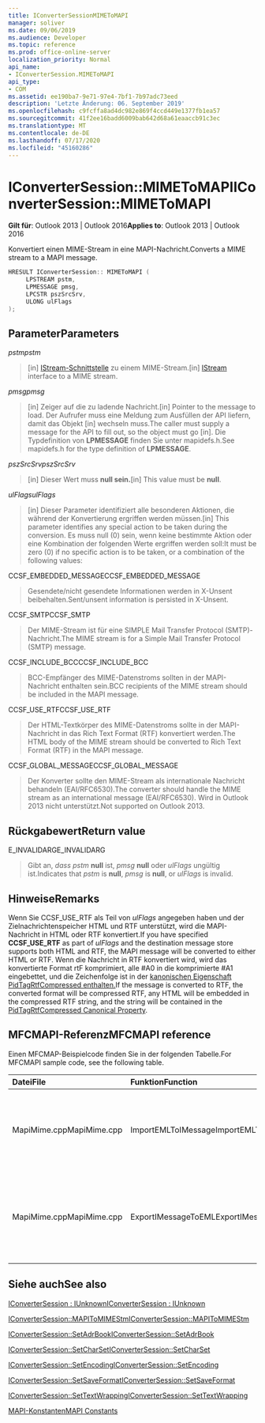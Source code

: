 ```yaml
---
title: IConverterSessionMIMEToMAPI
manager: soliver
ms.date: 09/06/2019
ms.audience: Developer
ms.topic: reference
ms.prod: office-online-server
localization_priority: Normal
api_name:
- IConverterSession.MIMEToMAPI
api_type:
- COM
ms.assetid: ee190ba7-9e71-97e4-7bf1-7b97adc73eed
description: 'Letzte Änderung: 06. September 2019'
ms.openlocfilehash: c9fcffa8ad4dc982e869f4ccd449e1377fb1ea57
ms.sourcegitcommit: 41f2ee16badd6009bab642d68a61eaaccb91c3ec
ms.translationtype: MT
ms.contentlocale: de-DE
ms.lasthandoff: 07/17/2020
ms.locfileid: "45160286"
---
```

# <a name="iconvertersessionmimetomapi"></a><span data-ttu-id="5e00d-103">IConverterSession::MIMEToMAPI</span><span class="sxs-lookup"><span data-stu-id="5e00d-103">IConverterSession::MIMEToMAPI</span></span>

  
  
<span data-ttu-id="5e00d-104">**Gilt für**: Outlook 2013 | Outlook 2016</span><span class="sxs-lookup"><span data-stu-id="5e00d-104">**Applies to**: Outlook 2013 | Outlook 2016</span></span> 
  
<span data-ttu-id="5e00d-105">Konvertiert einen MIME-Stream in eine MAPI-Nachricht.</span><span class="sxs-lookup"><span data-stu-id="5e00d-105">Converts a MIME stream to a MAPI message.</span></span>
  
```cpp
HRESULT IConverterSession:: MIMEToMAPI ( 
     LPSTREAM pstm, 
     LPMESSAGE pmsg, 
     LPCSTR pszSrcSrv, 
     ULONG ulFlags 
);
```

## <a name="parameters"></a><span data-ttu-id="5e00d-106">Parameter</span><span class="sxs-lookup"><span data-stu-id="5e00d-106">Parameters</span></span>

 <span data-ttu-id="5e00d-107">_pstm_</span><span class="sxs-lookup"><span data-stu-id="5e00d-107">_pstm_</span></span>
  
> <span data-ttu-id="5e00d-108">[in] [IStream-Schnittstelle](https://msdn.microsoft.com/library/aa380034%28VS.85%29.aspx) zu einem MIME-Stream.</span><span class="sxs-lookup"><span data-stu-id="5e00d-108">[in] [IStream](https://msdn.microsoft.com/library/aa380034%28VS.85%29.aspx) interface to a MIME stream.</span></span> 
    
 <span data-ttu-id="5e00d-109">_pmsg_</span><span class="sxs-lookup"><span data-stu-id="5e00d-109">_pmsg_</span></span>
  
> <span data-ttu-id="5e00d-110">[in] Zeiger auf die zu ladende Nachricht.</span><span class="sxs-lookup"><span data-stu-id="5e00d-110">[in] Pointer to the message to load.</span></span> <span data-ttu-id="5e00d-111">Der Aufrufer muss eine Meldung zum Ausfüllen der API liefern, damit das Objekt [in] wechseln muss.</span><span class="sxs-lookup"><span data-stu-id="5e00d-111">The caller must supply a message for the API to fill out, so the object must go [in].</span></span> <span data-ttu-id="5e00d-112">Die Typdefinition von **LPMESSAGE** finden Sie unter mapidefs.h.</span><span class="sxs-lookup"><span data-stu-id="5e00d-112">See mapidefs.h for the type definition of **LPMESSAGE**.</span></span>
    
 <span data-ttu-id="5e00d-113">_pszSrcSrv_</span><span class="sxs-lookup"><span data-stu-id="5e00d-113">_pszSrcSrv_</span></span>
  
> <span data-ttu-id="5e00d-114">[in] Dieser Wert muss **null sein.**</span><span class="sxs-lookup"><span data-stu-id="5e00d-114">[in] This value must be **null**.</span></span>
    
 <span data-ttu-id="5e00d-115">_ulFlags_</span><span class="sxs-lookup"><span data-stu-id="5e00d-115">_ulFlags_</span></span>
  
> <span data-ttu-id="5e00d-116">[in] Dieser Parameter identifiziert alle besonderen Aktionen, die während der Konvertierung ergriffen werden müssen.</span><span class="sxs-lookup"><span data-stu-id="5e00d-116">[in] This parameter identifies any special action to be taken during the conversion.</span></span> <span data-ttu-id="5e00d-117">Es muss null (0) sein, wenn keine bestimmte Aktion oder eine Kombination der folgenden Werte ergriffen werden soll:</span><span class="sxs-lookup"><span data-stu-id="5e00d-117">It must be zero (0) if no specific action is to be taken, or a combination of the following values:</span></span>
    
<span data-ttu-id="5e00d-118">CCSF_EMBEDDED_MESSAGE</span><span class="sxs-lookup"><span data-stu-id="5e00d-118">CCSF_EMBEDDED_MESSAGE</span></span>
  
> <span data-ttu-id="5e00d-119">Gesendete/nicht gesendete Informationen werden in X-Unsent beibehalten.</span><span class="sxs-lookup"><span data-stu-id="5e00d-119">Sent/unsent information is persisted in X-Unsent.</span></span>
    
<span data-ttu-id="5e00d-120">CCSF_SMTP</span><span class="sxs-lookup"><span data-stu-id="5e00d-120">CCSF_SMTP</span></span>
  
> <span data-ttu-id="5e00d-121">Der MIME-Stream ist für eine SIMPLE Mail Transfer Protocol (SMTP)-Nachricht.</span><span class="sxs-lookup"><span data-stu-id="5e00d-121">The MIME stream is for a Simple Mail Transfer Protocol (SMTP) message.</span></span>
    
<span data-ttu-id="5e00d-122">CCSF_INCLUDE_BCC</span><span class="sxs-lookup"><span data-stu-id="5e00d-122">CCSF_INCLUDE_BCC</span></span>
  
> <span data-ttu-id="5e00d-123">BCC-Empfänger des MIME-Datenstroms sollten in der MAPI-Nachricht enthalten sein.</span><span class="sxs-lookup"><span data-stu-id="5e00d-123">BCC recipients of the MIME stream should be included in the MAPI message.</span></span>
    
<span data-ttu-id="5e00d-124">CCSF_USE_RTF</span><span class="sxs-lookup"><span data-stu-id="5e00d-124">CCSF_USE_RTF</span></span>
  
> <span data-ttu-id="5e00d-125">Der HTML-Textkörper des MIME-Datenstroms sollte in der MAPI-Nachricht in das Rich Text Format (RTF) konvertiert werden.</span><span class="sxs-lookup"><span data-stu-id="5e00d-125">The HTML body of the MIME stream should be converted to Rich Text Format (RTF) in the MAPI message.</span></span>

<span data-ttu-id="5e00d-126">CCSF_GLOBAL_MESSAGE</span><span class="sxs-lookup"><span data-stu-id="5e00d-126">CCSF_GLOBAL_MESSAGE</span></span>
> <span data-ttu-id="5e00d-127">Der Konverter sollte den MIME-Stream als internationale Nachricht behandeln (EAI/RFC6530).</span><span class="sxs-lookup"><span data-stu-id="5e00d-127">The converter should handle the MIME stream as an international message (EAI/RFC6530).</span></span> <span data-ttu-id="5e00d-128">Wird in Outlook 2013 nicht unterstützt.</span><span class="sxs-lookup"><span data-stu-id="5e00d-128">Not supported on Outlook 2013.</span></span>
    
## <a name="return-value"></a><span data-ttu-id="5e00d-129">Rückgabewert</span><span class="sxs-lookup"><span data-stu-id="5e00d-129">Return value</span></span>

<span data-ttu-id="5e00d-130">E_INVALIDARG</span><span class="sxs-lookup"><span data-stu-id="5e00d-130">E_INVALIDARG</span></span>
  
> <span data-ttu-id="5e00d-131">Gibt an,  _dass pstm_ **null** ist,  _pmsg_ **null** oder  _ulFlags_ ungültig ist.</span><span class="sxs-lookup"><span data-stu-id="5e00d-131">Indicates that  _pstm_ is **null**,  _pmsg_ is **null**, or  _ulFlags_ is invalid.</span></span> 
    
## <a name="remarks"></a><span data-ttu-id="5e00d-132">Hinweise</span><span class="sxs-lookup"><span data-stu-id="5e00d-132">Remarks</span></span>

<span data-ttu-id="5e00d-133">Wenn Sie  CCSF_USE_RTF als Teil von _ulFlags_ angegeben haben und der Zielnachrichtenspeicher HTML und RTF unterstützt, wird die MAPI-Nachricht in HTML oder RTF konvertiert.</span><span class="sxs-lookup"><span data-stu-id="5e00d-133">If you have specified **CCSF_USE_RTF** as part of  _ulFlags_ and the destination message store supports both HTML and RTF, the MAPI message will be converted to either HTML or RTF.</span></span> <span data-ttu-id="5e00d-134">Wenn die Nachricht in RTF konvertiert wird, wird das konvertierte Format rtF komprimiert, alle #A0 in die komprimierte #A1 eingebettet, und die Zeichenfolge ist in der [kanonischen Eigenschaft PidTagRtfCompressed enthalten.](pidtagrtfcompressed-canonical-property.md)</span><span class="sxs-lookup"><span data-stu-id="5e00d-134">If the message is converted to RTF, the converted format will be compressed RTF, any HTML will be embedded in the compressed RTF string, and the string will be contained in the [PidTagRtfCompressed Canonical Property](pidtagrtfcompressed-canonical-property.md).</span></span>
  
## <a name="mfcmapi-reference"></a><span data-ttu-id="5e00d-135">MFCMAPI-Referenz</span><span class="sxs-lookup"><span data-stu-id="5e00d-135">MFCMAPI reference</span></span>

<span data-ttu-id="5e00d-136">Einen MFCMAP-Beispielcode finden Sie in der folgenden Tabelle.</span><span class="sxs-lookup"><span data-stu-id="5e00d-136">For MFCMAPI sample code, see the following table.</span></span>
  
|<span data-ttu-id="5e00d-137">**Datei**</span><span class="sxs-lookup"><span data-stu-id="5e00d-137">**File**</span></span>|<span data-ttu-id="5e00d-138">**Funktion**</span><span class="sxs-lookup"><span data-stu-id="5e00d-138">**Function**</span></span>|<span data-ttu-id="5e00d-139">**Comment**</span><span class="sxs-lookup"><span data-stu-id="5e00d-139">**Comment**</span></span>|
|:-----|:-----|:-----|
|<span data-ttu-id="5e00d-140">MapiMime.cpp</span><span class="sxs-lookup"><span data-stu-id="5e00d-140">MapiMime.cpp</span></span>  <br/> |<span data-ttu-id="5e00d-141">ImportEMLToIMessage</span><span class="sxs-lookup"><span data-stu-id="5e00d-141">ImportEMLToIMessage</span></span>  <br/> |<span data-ttu-id="5e00d-142">MFCMAPI verwendet MimeToMAPI, um eine EML-Datei in eine MAPI-Nachricht zu konvertieren.</span><span class="sxs-lookup"><span data-stu-id="5e00d-142">MFCMAPI uses MimeToMAPI to convert an EML file to a MAPI message.</span></span>  <br/> |
|<span data-ttu-id="5e00d-143">MapiMime.cpp</span><span class="sxs-lookup"><span data-stu-id="5e00d-143">MapiMime.cpp</span></span>  <br/> |<span data-ttu-id="5e00d-144">ExportIMessageToEML</span><span class="sxs-lookup"><span data-stu-id="5e00d-144">ExportIMessageToEML</span></span>  <br/> |<span data-ttu-id="5e00d-145">MFCMAPI verwendet MAPIToMIMEStm, um eine MAPI-Nachricht in eine EML-Datei zu konvertieren.</span><span class="sxs-lookup"><span data-stu-id="5e00d-145">MFCMAPI uses MAPIToMIMEStm to convert a MAPI message to an EML file.</span></span>  <br/> |
   
## <a name="see-also"></a><span data-ttu-id="5e00d-146">Siehe auch</span><span class="sxs-lookup"><span data-stu-id="5e00d-146">See also</span></span>



[<span data-ttu-id="5e00d-147">IConverterSession : IUnknown</span><span class="sxs-lookup"><span data-stu-id="5e00d-147">IConverterSession : IUnknown</span></span>](iconvertersessioniunknown.md)
  
[<span data-ttu-id="5e00d-148">IConverterSession::MAPIToMIMEStm</span><span class="sxs-lookup"><span data-stu-id="5e00d-148">IConverterSession::MAPIToMIMEStm</span></span>](iconvertersession-mapitomimestm.md)
  
[<span data-ttu-id="5e00d-149">IConverterSession::SetAdrBook</span><span class="sxs-lookup"><span data-stu-id="5e00d-149">IConverterSession::SetAdrBook</span></span>](iconvertersession-setadrbook.md)
  
[<span data-ttu-id="5e00d-150">IConverterSession::SetCharSet</span><span class="sxs-lookup"><span data-stu-id="5e00d-150">IConverterSession::SetCharSet</span></span>](iconvertersession-setcharset.md)
  
[<span data-ttu-id="5e00d-151">IConverterSession::SetEncoding</span><span class="sxs-lookup"><span data-stu-id="5e00d-151">IConverterSession::SetEncoding</span></span>](iconvertersession-setencoding.md)
  
[<span data-ttu-id="5e00d-152">IConverterSession::SetSaveFormat</span><span class="sxs-lookup"><span data-stu-id="5e00d-152">IConverterSession::SetSaveFormat</span></span>](iconvertersession-setsaveformat.md)
  
[<span data-ttu-id="5e00d-153">IConverterSession::SetTextWrapping</span><span class="sxs-lookup"><span data-stu-id="5e00d-153">IConverterSession::SetTextWrapping</span></span>](iconvertersession-settextwrapping.md)


[<span data-ttu-id="5e00d-154">MAPI-Konstanten</span><span class="sxs-lookup"><span data-stu-id="5e00d-154">MAPI Constants</span></span>](mapi-constants.md)

